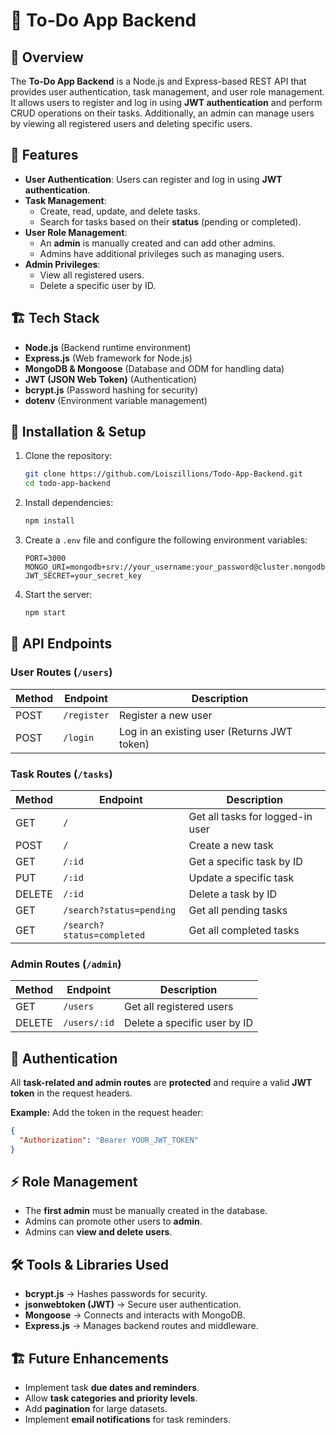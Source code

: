 # 📝 To-Do App Backend

## 📌 Overview
The **To-Do App Backend** is a Node.js and Express-based REST API that provides user authentication, task management, and user role management. It allows users to register and log in using **JWT authentication** and perform CRUD operations on their tasks. Additionally, an admin can manage users by viewing all registered users and deleting specific users.

## 🚀 Features
- **User Authentication**: Users can register and log in using **JWT authentication**.
- **Task Management**:
  - Create, read, update, and delete tasks.
  - Search for tasks based on their **status** (pending or completed).
- **User Role Management**:
  - An **admin** is manually created and can add other admins.
  - Admins have additional privileges such as managing users.
- **Admin Privileges**:
  - View all registered users.
  - Delete a specific user by ID.

## 🏗️ Tech Stack
- **Node.js** (Backend runtime environment)
- **Express.js** (Web framework for Node.js)
- **MongoDB & Mongoose** (Database and ODM for handling data)
- **JWT (JSON Web Token)** (Authentication)
- **bcrypt.js** (Password hashing for security)
- **dotenv** (Environment variable management)

## 🔑 Installation & Setup

1. Clone the repository:
   ```sh
   git clone https://github.com/Loiszillions/Todo-App-Backend.git
   cd todo-app-backend
   ```

2. Install dependencies:
   ```sh
   npm install
   ```

3. Create a `.env` file and configure the following environment variables:
   ```env
   PORT=3000
   MONGO_URI=mongodb+srv://your_username:your_password@cluster.mongodb.net/todoapp
   JWT_SECRET=your_secret_key
   ```

4. Start the server:
   ```sh
   npm start
   ```

## 📜 API Endpoints

### **User Routes** (`/users`)
| Method | Endpoint         | Description |
|--------|-----------------|-------------|
| POST   | `/register`      | Register a new user |
| POST   | `/login`         | Log in an existing user (Returns JWT token) |

### **Task Routes** (`/tasks`)
| Method | Endpoint                  | Description |
|--------|---------------------------|-------------|
| GET    | `/`                        | Get all tasks for logged-in user |
| POST   | `/`                        | Create a new task |
| GET    | `/:id`                     | Get a specific task by ID |
| PUT    | `/:id`                     | Update a specific task |
| DELETE | `/:id`                     | Delete a task by ID |
| GET    | `/search?status=pending`   | Get all pending tasks |
| GET    | `/search?status=completed` | Get all completed tasks |

### **Admin Routes** (`/admin`)
| Method | Endpoint        | Description |
|--------|----------------|-------------|
| GET    | `/users`       | Get all registered users |
| DELETE | `/users/:id`   | Delete a specific user by ID |

## 🔐 Authentication
All **task-related and admin routes** are **protected** and require a valid **JWT token** in the request headers.

**Example:** Add the token in the request header:
```json
{
  "Authorization": "Bearer YOUR_JWT_TOKEN"
}
```

## ⚡ Role Management
- The **first admin** must be manually created in the database.
- Admins can promote other users to **admin**.
- Admins can **view and delete users**.

## 🛠️ Tools & Libraries Used
- **bcrypt.js** → Hashes passwords for security.
- **jsonwebtoken (JWT)** → Secure user authentication.
- **Mongoose** → Connects and interacts with MongoDB.
- **Express.js** → Manages backend routes and middleware.

## 🏗️ Future Enhancements
- Implement task **due dates and reminders**.
- Allow **task categories and priority levels**.
- Add **pagination** for large datasets.
- Implement **email notifications** for task reminders.
